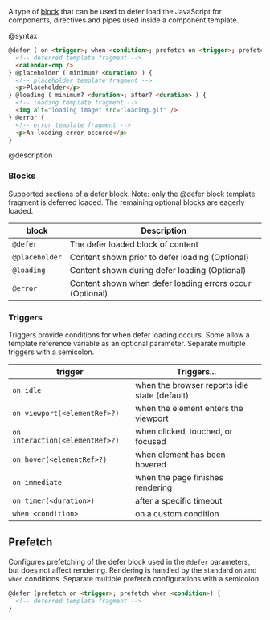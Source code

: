 A type of [block](api/core/defer) that can be used to defer load the JavaScript for components, directives and pipes used inside a component template.

@syntax

```html
@defer ( on <trigger>; when <condition>; prefetch on <trigger>; prefetch when <condition> ) {
  <!-- deferred template fragment -->
  <calendar-cmp />
} @placeholder ( minimum? <duration> ) {
  <!-- placeholder template fragment -->
  <p>Placeholder</p>
} @loading ( minimum? <duration>; after? <duration> ) {
  <!-- loading template fragment -->
  <img alt="loading image" src="loading.gif" />
} @error {
  <!-- error template fragment -->
  <p>An loading error occured</p>
}
```

@description

<h3>Blocks</h3>

Supported sections of a defer block. Note: only the @defer block template fragment is deferred loaded. The remaining optional blocks are eagerly loaded.

| block       | Description |
| ----------- | ----------- |
| `@defer`      | The defer loaded block of content |
| `@placeholder` | Content shown prior to defer loading (Optional)|
| `@loading` | Content shown during defer loading (Optional) |
| `@error` | Content shown when defer loading errors occur (Optional) |

<h3>Triggers</h3>

Triggers provide conditions for when defer loading occurs. Some allow a template reference variable as an optional parameter. Separate multiple triggers with a semicolon.

| trigger     | Triggers... | 
| ----------- | ----------- |
| `on idle`   | when the browser reports idle state (default) |
| `on viewport(<elementRef>?)`   | when the element enters the viewport |
| `on interaction(<elementRef>?)`   | when clicked, touched, or focused |
| `on hover(<elementRef>?)`   | when element has been hovered |
| `on immediate`   | when the page finishes rendering |
| `on timer(<duration>)`   | after a specific timeout |
| `when <condition>`   | on a custom condition |

<h2>Prefetch</h2>

Configures prefetching of the defer block used in the `@defer` parameters, but does not affect rendering. Rendering is handled by the standard `on` and `when` conditions. Separate multiple prefetch configurations with a semicolon.

```html
@defer (prefetch on <trigger>; prefetch when <condition>) {
  <!-- deferred template fragment -->
}
```

